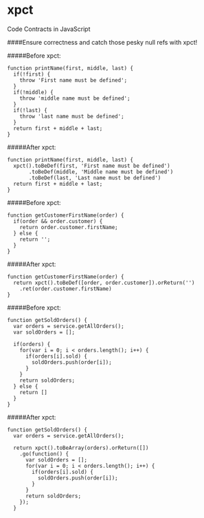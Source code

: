 xpct
===

Code Contracts in JavaScript

####Ensure correctness and catch those pesky null refs with xpct!

#####Before xpct:

    function printName(first, middle, last) {
      if(!first) {
        throw 'First name must be defined';
      }
      if(!middle) {
        throw 'middle name must be defined';
      }
      if(!last) {
        throw 'last name must be defined';
      }
      return first + middle + last;
    }
    
#####After xpct:

    function printName(first, middle, last) {
      xpct().toBeDef(first, 'First name must be defined')
           .toBeDef(middle, 'Middle name must be defined')
           .toBeDef(last, 'Last name must be defined')
      return first + middle + last;
    }
    
#####Before xpct:

    function getCustomerFirstName(order) {
      if(order && order.customer) {
        return order.customer.firstName;
      } else {
        return '';
      }
    }
    
#####After xpct:

    function getCustomerFirstName(order) {
      return xpct().toBeDef([order, order.customer]).orReturn('')
        .ret(order.customer.firstName)
    }
      
#####Before xpct:

    function getSoldOrders() {
      var orders = service.getAllOrders();
      var soldOrders = [];
      
      if(orders) {
        for(var i = 0; i < orders.length(); i++) {
          if(orders[i].sold) {
            soldOrders.push(order[i]);
          }
        }
        return soldOrders;
      } else {
        return []
      }
    }
    
#####After xpct:

    function getSoldOrders() {
      var orders = service.getAllOrders();
     
      return xpct().toBeArray(orders).orReturn([])
        .go(function() {
          var soldOrders = [];
          for(var i = 0; i < orders.length(); i++) {
            if(orders[i].sold) {
              soldOrders.push(order[i]);
            }
          }
          return soldOrders;
        });
      }
      
